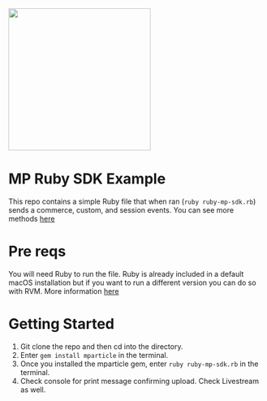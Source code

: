 <img src="https://static.mparticle.com/sdk/mp_logo_black.svg" width="280">

# MP Ruby SDK Example
This repo contains a simple Ruby file that when ran (```ruby ruby-mp-sdk.rb```) sends a commerce, custom, and session events. You can see more methods [here](https://docs.mparticle.com/developers/server/ruby/)

# Pre reqs
 
 You will need Ruby to run the file. Ruby is already included in a default macOS installation but if you want to run a different version you can do so with RVM. More information [here](https://www.phusionpassenger.com/library/walkthroughs/deploy/ruby/ownserver/nginx/oss/install_language_runtime.html)

# Getting Started 

1. Git clone the repo and then cd into the directory.
2. Enter ```gem install mparticle``` in the terminal. 
3. Once you installed the mparticle gem, enter ```ruby ruby-mp-sdk.rb``` in the terminal.
4. Check console for print message confirming upload. Check Livestream as well.
